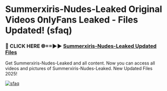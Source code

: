 # Summerxiris-Nudes-Leaked Original Videos 0nlyFans Leaked - Files Updated! (sfaq)

<h3>🔴 CLICK HERE 🌐==►► <a href="https://tinyurl.com/4mcuefdz" rel="nofollow">Summerxiris-Nudes-Leaked Updated Files</a></h3>

Get Summerxiris-Nudes-Leaked and all content. Now you can access all videos and pictures of Summerxiris-Nudes-Leaked. New Updated Files 2025!

[![sfaq](https://i.imgur.com/StAQSOY.gif)](https://tinyurl.com/4mcuefdz)
